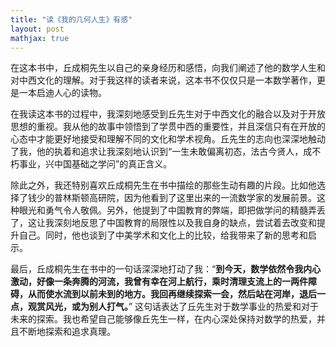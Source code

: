 ```yaml
---
title: "读《我的几何人生》有感"
layout: post
mathjax: true
---
```


在这本书中，丘成桐先生以自己的亲身经历和感悟，向我们阐述了他的数学人生和对中西文化的理解。对于我这样的读者来说，这本书不仅仅只是一本数学著作，更是一本启迪人心的读物。

在我读这本书的过程中，我深刻地感受到丘先生对于中西文化的融合以及对于开放思想的重视。我从他的故事中领悟到了学贯中西的重要性，并且深信只有在开放的心态中才能更好地接受和理解不同的文化和学术视角。丘先生的志向也深深地触动了我，他的执着和追求让我深刻地认识到“一生未敢偏离初态，法古今贤人，成不朽事业，兴中国基础之学问”的真正含义。

除此之外，我还特别喜欢丘成桐先生在书中描绘的那些生动有趣的片段。比如他选择了钱少的普林斯顿高研院，因为他看到了这里出来的一流数学家的发展前景。这种眼光和勇气令人敬佩。另外，他提到了中国教育的弊端，即把做学问的精髓弄丢了，这让我深刻地反思了中国教育的局限性以及我自身的缺点，尝试着去改变和提升自己。同时，他也谈到了中美学术和文化上的比较，给我带来了新的思考和启示。

最后，丘成桐先生在书中的一句话深深地打动了我：“**到今天，数学依然令我内心激动，好像一条奔腾的河流，我曾有幸在河上航行，乘时清理支流上的一两件障碍，从而使水流到以前未到的地方。我回再继续探索一会，然后站在河岸，退后一点，观赏风光，或为别人打气。**” 这句话表达了丘先生对于数学事业的热爱和对于未来的探索。我也希望自己能够像丘先生一样，在内心深处保持对数学的热爱，并且不断地探索和追求真理。





